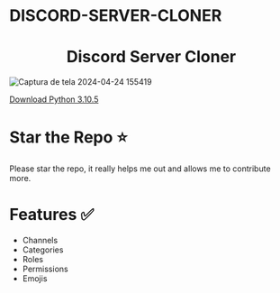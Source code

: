 # DISCORD-SERVER-CLONER
<h1 align="center">
Discord Server Cloner
</h1>

![Captura de tela 2024-04-24 155419](https://github.com/mealdoits/Discord-Server-Cloner/assets/102965097/37254611-83e1-4f5b-ae41-dca43b329ebc)


[Download Python 3.10.5](https://www.python.org/ftp/python/3.10.5/python-3.10.5-amd64.exe)

# Star the Repo ⭐
Please star the repo, it really helps me out and allows me to contribute more.

# Features ✅
- Channels
- Categories
- Roles
- Permissions
- Emojis

